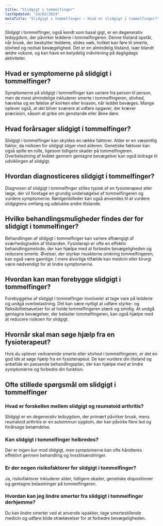 ```yaml
---
title: "Slidgigt i tommelfinger"
lastUpdated: "24/02/2024"
metaTitle: "Slidgigt i tommelfinger – Hvad er slidgigt i tommelfinger?"
---
```


Slidgigt i tommelfinger, også kendt som basal gigt, er en degenerativ ledsygdom, der påvirker leddene i tommelfingeren. Denne tilstand opstår, når brusk, der beskytter leddene, slides væk, hvilket kan føre til smerte, stivhed og nedsat bevægelighed. Det er en almindelig tilstand, især blandt ældre voksne, og kan have en betydelig indvirkning på dagligdags aktiviteter.

## Hvad er symptomerne på slidgigt i tommelfinger?

Symptomerne på slidgigt i tommelfinger kan variere fra person til person, men de mest almindelige inkluderer smerte i tommelfingeren, stivhed, hævelse og en følelse af knirken eller knasen, når leddet bevæges. Mange oplever også, at det bliver sværere at udføre opgaver, der kræver præcision, såsom at gribe om genstande eller åbne døre.

## Hvad forårsager slidgigt i tommelfinger?

Slidgigt i tommelfinger kan skyldes en række faktorer. Alder er en væsentlig faktor, da risikoen for slidgigt stiger med alderen. Genetiske faktorer kan også spille en rolle, ligesom tidligere skader på tommelfingeren. Overbelastning af leddet gennem gentagne bevægelser kan også bidrage til udviklingen af slidgigt.

## Hvordan diagnosticeres slidgigt i tommelfinger?

Diagnosen af slidgigt i tommelfinger stilles typisk af en fysioterapeut eller læge, der vil foretage en grundig undersøgelse af tommelfingeren og vurdere symptomerne. Røntgenbilleder kan også anvendes til at vurdere slidgigtens omfang og udelukke andre tilstande.

## Hvilke behandlingsmuligheder findes der for slidgigt i tommelfinger?

Behandlingen af slidgigt i tommelfinger kan variere afhængigt af sværhedsgraden af tilstanden. Fysioterapi er ofte en effektiv behandlingsmetode, der kan hjælpe med at forbedre bevægeligheden og reducere smerte. Øvelser, der styrker musklerne omkring tommelfingeren, kan også være gavnlige. I mere alvorlige tilfælde kan medicin eller kirurgi være nødvendigt for at lindre symptomerne.

## Hvordan kan man forebygge slidgigt i tommelfinger?

Forebyggelse af slidgigt i tommelfinger involverer at tage vare på leddene og undgå overbelastning. Det kan være nyttigt at udføre styrke- og fleksibilitetsøvelser for at holde tommelfingeren stærk og smidig. At undgå gentagne bevægelser, der belaster tommelfingeren, kan også hjælpe med at reducere risikoen for slidgigt.

## Hvornår skal man søge hjælp fra en fysioterapeut?

Hvis du oplever vedvarende smerte eller stivhed i tommelfingeren, er det en god idé at søge hjælp fra en fysioterapeut. De kan vurdere din tilstand og anbefale en passende behandlingsplan, der kan hjælpe med at lindre symptomerne og forbedre din funktion.

## Ofte stillede spørgsmål om slidgigt i tommelfinger

### Hvad er forskellen mellem slidgigt og reumatoid arthritis?

Slidgigt er en degenerativ ledsygdom, der primært påvirker brusk, mens reumatoid arthritis er en autoimmun sygdom, der kan påvirke flere led og forårsage betændelse. 

### Kan slidgigt i tommelfinger helbredes?

Der er ingen kur mod slidgigt, men symptomerne kan ofte håndteres effektivt gennem behandling og livsstilsændringer.

### Er der nogen risikofaktorer for slidgigt i tommelfinger?

Ja, risikofaktorer inkluderer alder, tidligere skader, genetiske dispositioner og gentagne belastninger på tommelfingeren.

### Hvordan kan jeg lindre smerter fra slidgigt i tommelfinger derhjemme?

Du kan lindre smerter ved at anvende ispakker, tage smertestillende medicin og udføre blide strækøvelser for at forbedre bevægeligheden.